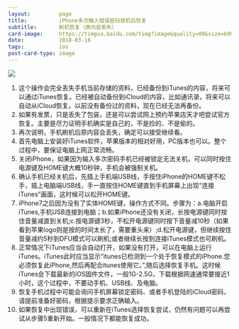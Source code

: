 ```yaml
---
layout:         page
title:          iPhone多次输入错误密码锁机后恢复
subtitle:       刷机恢复（原内容丢失）
card-image:     https://timgsa.baidu.com/timg?image&quality=80&size=b9999_10000&sec=1521456757141&di=b2fa78b70da3462399ab37f050d69fdd&imgtype=0&src=http%3A%2F%2Fpic.paopaoche.net%2Fup%2F2014-11%2F2014111008403546128.jpg
date:           2018-03-18
tags:           ios
post-card-type: image
---
```

![](https://timgsa.baidu.com/timg?image&quality=80&size=b9999_10000&sec=1521456757141&di=b2fa78b70da3462399ab37f050d69fdd&imgtype=0&src=http%3A%2F%2Fpic.paopaoche.net%2Fup%2F2014-11%2F2014111008403546128.jpg)
1. 这个操作会完全丢失手机当前存储的资料，已经备份到iTunes的内容，将来可以通过iTunes恢复。已经被自动备份到iCloud的内容，比如通讯录，将来可以自动从iCloud恢复。以前没有备份过的资料，现在已经无法再备份。  
2. 如果有发票，只是丢失了包装，还是可以尝试网上预约苹果店天才吧尝试官方恢复。主要是尽力证明手机确实是自己的，不是捡的、不是偷的。  
3. 再次说明，手机刷机后原内容会丢失，确定可以接受继续看。
4. 首先电脑上安装好iTunes软件，苹果版本的相对好用，PC版本也可以。整个过程中，要保证电脑上网正常流畅。  
5. 关闭iPhone，如果因为输入多次密码手机已经被锁定无法关机，可以同时按住电源键及HOME键大概10秒钟，手机会被强制关机。  
6. 确认手机已经关机后，先插上手机端USB线，手按住iPhone的HOME键不松手，插上电脑端USB线，手一直按住HOME键直到手机屏幕上出现“连接iTunes”画面，这时候可以松开HOME键。  
7. iPhone7之后因为没有了实体HOME键，操作方式不同。步骤为：a.电脑开启iTunes,手机USB连接到电脑；b.如果iPhone还没有关闭，长按电源键同时按住音量减直到关机;c.按电源键3秒，不松开电源键同时按下音量减10秒（如果看到苹果logo则是按的时间太长了，需要重头来）;d.松开电源键，但继续按住音量减约5秒到DFU模式可以刷机;或者继续长按到连接iTunes模式也可刷机。  
7. 正常情况下iTunes应当会自动打开，如果没有打开，可以在电脑上运行iTunes。iTunes此时应当显示“itunes已检测到一个处于恢复模式的iPhone.您必须恢复此iPhone,然后再配合itunes使用它。”,随后选择恢复手机。这时候iTunes会下载最新的iOS固件文件，一般1G-2.5G，下载根据网速通常要接近1小时，这个过程中，不要动手机、USB线、及电脑。  
8. 恢复手机过程中可能会询问手机屏幕锁定密码、或者手机登陆的iCloud密码，请提前准备好密码，根据提示要求正确输入。  
9. 如果恢复中出现错误，可以重新在iTunes选择恢复尝试，仍然有问题可以再尝试从步骤5重新开始。一般情况下都能恢复成功。  



